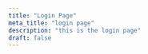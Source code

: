 ```yaml
---
title: "Login Page"
meta_title: "login page"
description: "this is the login page"
draft: false
---
```

